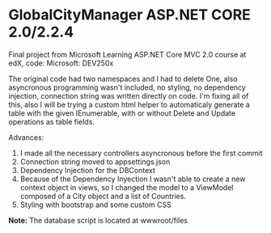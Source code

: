# GlobalCityManager ASP.NET CORE 2.0/2.2.4
Final project from Microsoft Learning ASP.NET Core MVC  2.0 course at edX, code: Microsoft: DEV250x

The original code had two namespaces and I had to delete One, also asyncronous programming wasn't included, no styling, no dependency injection, connection string was written directly on code. I'm fixing all of this, also I will be trying a custom html helper to automaticaly generate a table with the given IEnumerable<Model>, with or without Delete and Update operations as table fields.
  
Advances:
1. I made all the necessary controllers asyncronous before the first commit
2. Connection string moved to appsettings.json
3. Dependency Injection for the DBContext
4. Because of the Dependency Inyection I wasn't able to create a new context object in views, so I changed the 
   model to a ViewModel composed of a City object and a list of Countries.
5. Styling with bootstrap and some custom CSS

**Note:** The database script is located at wwwroot/files
